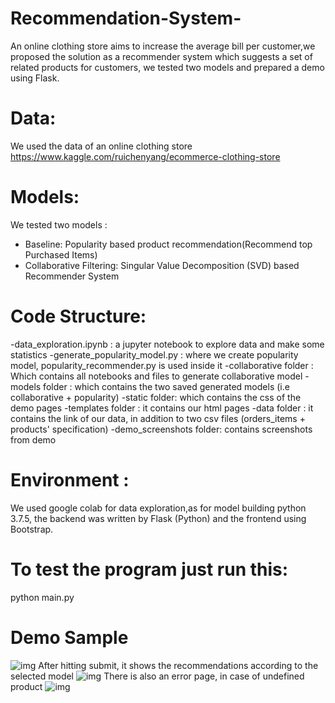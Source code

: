 # Recommendation-System-
An online clothing store aims to increase the average bill per customer,we proposed the solution as a recommender system which suggests a set of related products for customers, we tested two models and prepared a demo using Flask. 

# Data:
We used the data of an online clothing store 
https://www.kaggle.com/ruichenyang/ecommerce-clothing-store

# Models:
We tested two models :
* Baseline: Popularity based product recommendation(Recommend top Purchased Items)
* Collaborative Filtering: Singular Value Decomposition (SVD) based Recommender System


# Code Structure:
-data_exploration.ipynb : a jupyter notebook to explore data and make some statistics 
-generate_popularity_model.py : where we create popularity model, popularity_recommender.py is used inside it 
-collaborative folder : Which contains all notebooks and files to generate collaborative model 
-models folder : which contains the two saved generated models (i.e collaborative + popularity)
-static folder: which contains the css of the demo pages 
-templates folder : it contains our html pages 
-data folder : it contains the link of our data, in addition to two csv files (orders_items + products' specification) 
-demo_screenshots folder: contains screenshots from demo 


# Environment : 
We used google colab for data exploration,as for model building python 3.7.5, the backend was written by Flask (Python) and the frontend using Bootstrap.

# To test the program just run this:
python main.py

# Demo Sample 
![img](https://github.com/Sarah-HA25/Recommendation-System-/blob/main/demo_screenshots/demo1.PNG)
After hitting submit, it shows the recommendations according to the selected model 
![img](https://github.com/Sarah-HA25/Recommendation-System-/blob/main/demo_screenshots/result1.PNG)
There is also an error page, in case of undefined product 
![img](https://github.com/Sarah-HA25/Recommendation-System-/blob/main/demo_screenshots/result3.PNG)

